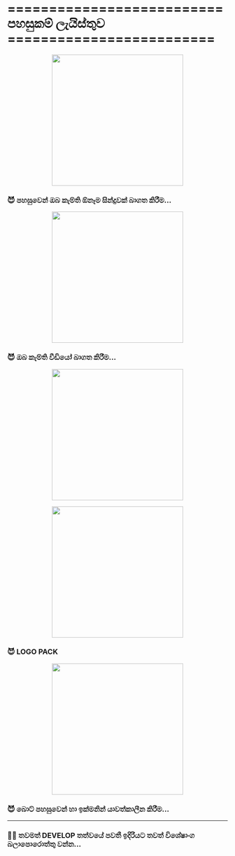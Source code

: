 # ========================== පහසුකම් ලැයිස්තුව =========================


<p align="center">
  <img src = "https://telegra.ph/file/d4027f3841eab0a8dde2a.png" align="center" height="300" >
</a>

### 😈 පහසුවෙන් ඔබ කැම්ති ඕනෑම සින්දුවක් බාගත කිරීම...

<p align="center">
  <img src = "https://telegra.ph/file/2a582446e827d41347cca.png" align="center" height="300" >
</a>

### 😈 ඔබ කැම්ති වීඩියෝ බාගත කිරීම...

<p align="center">
  <img src = "https://telegra.ph/file/c4050f74e192bab7ac3c6.png" align="center" height="300" >
</a>
<p align="center">
  <img src = "https://telegra.ph/file/81d419c80d73a0733655f.png" align="center" height="300" >
</a>

### 😈 LOGO PACK

<p align="center">
  <img src = "https://telegra.ph/file/929598e77fef24182a3bb.png" align="center" height="300" >
</a>

### 😈 බොට් පහසුවෙන් හා ඉක්මනින් යාවත්කාලීන කිරීම...

----------------------------------------------------------------------------------------------------------------------

### 👨‍💻 තවමත් DEVELOP තත්වයේ පවතී ඉදිරියට තවත් විශේෂාංග බලාපොරොත්තු වන්න...

